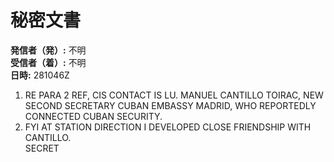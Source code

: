 # 秘密文書

**発信者（発）:** 不明  
**受信者（着）:** 不明  
**日時:** 281046Z

1. RE PARA 2 REF, CIS CONTACT IS LU. MANUEL CANTILLO TOIRAC, NEW SECOND SECRETARY CUBAN EMBASSY MADRID, WHO REPORTEDLY CONNECTED CUBAN SECURITY.  
2. FYI AT STATION DIRECTION I DEVELOPED CLOSE FRIENDSHIP WITH CANTILLO.  
SECRET